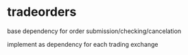 # tradeorders

base dependency for order submission/checking/cancelation


implement as dependency for each trading exchange
